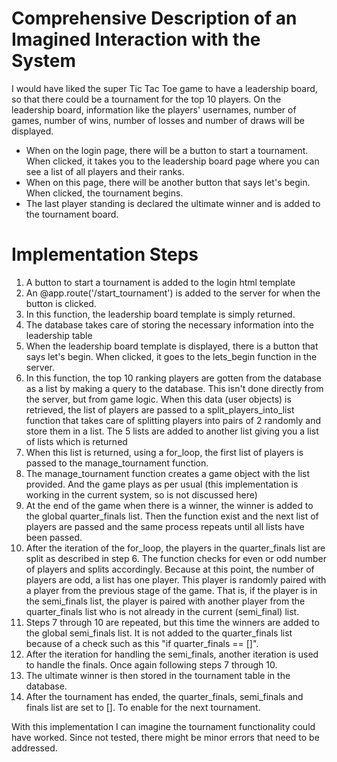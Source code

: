 # Comprehensive Description of an Imagined Interaction with the System

I would have liked the super Tic Tac Toe game to have a leadership board, so that there could be a tournament for the top 10 players.
On the leadership board, information like the players' usernames, number of games, number of wins, number of losses and number of draws
will be displayed.
* When on the login page, there will be a button to start a tournament. When clicked, it takes you to the leadership board page where you can 
see a list of all players and their ranks. 
* When on this page, there will be another button that says let's begin. When clicked, the tournament begins.
* The last player standing is declared the ultimate winner and is added to the tournament board.

# Implementation Steps
1) A button to start a tournament is added to the login html template
2) An @app.route('/start_tournament') is added to the server for when the button is clicked.
3) In this function, the leadership board template is simply returned.
4) The database takes care of storing the necessary information into the leadership table
5) When the leadership board template is displayed, there is a button that says let's begin. When clicked, it goes to the
lets_begin function in the server.
6) In this function, the top 10 ranking players are gotten from the database as a list by making a query to the database. This isn't done
directly from the server, but from game logic. When this data (user objects) is retrieved, the list of players are passed to a split_players_into_list 
function that takes care of splitting players into pairs of 2 randomly and store them in a list. The 5 lists are added to another list giving you 
a list of lists which is returned
7) When this list is returned, using a for_loop, the first list of players is passed to the manage_tournament function.
8) The manage_tournament function creates a game object with the list provided. And the game plays as per usual (this implementation is working in the current system,
so is not discussed here)
9) At the end of the game when there is a winner, the winner is added to the global quarter_finals list. Then the function exist and the next list of players are passed
and the same process repeats until all lists have been passed.
10) After the iteration of the for_loop, the players in the quarter_finals list are split as described in step 6. The function checks for even or odd 
number of players and splits accordingly. Because at this point, the number of players are odd, a list has one player. This player is randomly paired with a player from the previous stage of the game.
That is, if the player is in the semi_finals list, the player is paired with another player from the quarter_finals list who is not already in the current (semi_final) list.
11) Steps 7 through 10 are repeated, but this time the winners are added to the global semi_finals list. It is not added to the quarter_finals list because of a check
such as this "if quarter_finals == []".
12) After the iteration for handling the semi_finals, another iteration is used to handle the finals. Once again following steps 7 through 10.
13) The ultimate winner is then stored in the tournament table in the database.
14) After the tournament has ended, the quarter_finals, semi_finals and finals list are set to []. To enable for the next tournament.

With this implementation I can imagine the tournament functionality could have worked. Since not tested, there might be minor errors that need to be addressed.